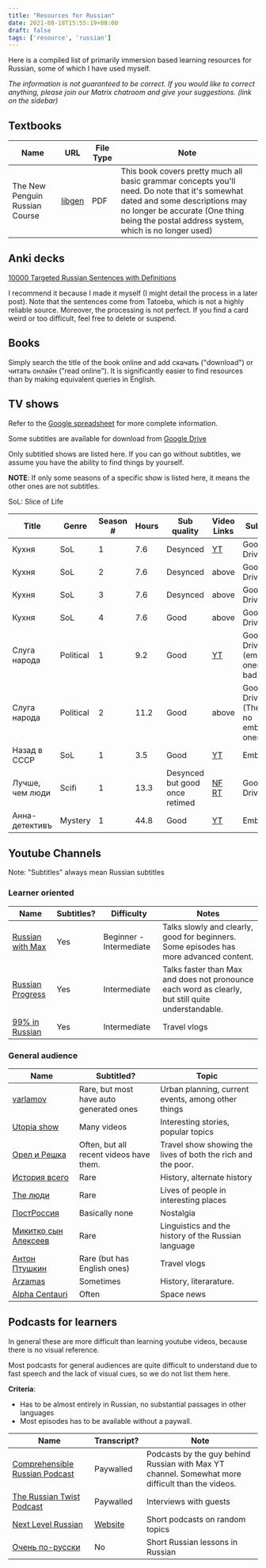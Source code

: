 ```yaml
---
title: "Resources for Russian"
date: 2021-08-18T15:55:19+08:00
draft: false
tags: ['resource', 'russian']
---
```

Here is a compiled list of primarily immersion based learning resources for
Russian, some of which I have used myself. 

*The information is not guaranteed to be correct. If you would like to correct
anything, please join our Matrix chatroom and give your suggestions. (link on
the sidebar)*
<!--more-->
## Textbooks
Name | URL | File Type | Note 
--- | --- | --- | ---
The New Penguin Russian Course | [libgen](http://library.lol/main/706B984105FD0B0B3831411EE7B40741) | PDF | This book covers pretty much all basic grammar concepts you'll need. Do note that it's somewhat dated and some descriptions may no longer be accurate (One thing being the postal address system, which is no longer used)

## Anki decks
[10000 Targeted Russian Sentences with Definitions](https://ankiweb.net/shared/info/480545875)

I recommend it because I made it myself (I might detail the process in a later
post). Note that the sentences come from Tatoeba, which is not a highly
reliable source. Moreover, the processing is not perfect. If you find a card
weird or too difficult, feel free to delete or suspend.

## Books
Simply search the title of the book online and add скачать ("download") or
читать онлайн ("read online"). It is significantly easier to find resources
than by making equivalent queries in English.

## TV shows
Refer to the
[Google spreadsheet](https://docs.google.com/spreadsheets/d/1aBpfxVgUJ-OuUtCJDkfb_jVqKoUOSBSPxdc60bCjQw4/edit#gid=0)
for more complete information.

Some subtitles are available for download from [Google Drive](https://drive.google.com/drive/folders/1nY1_K9h6bCKC5fqjZrV9tKCDiufHAoCZ?usp=sharing)

Only subtitled shows are listed here. If you can go without subtitles, we
assume you have the ability to find things by yourself.

**NOTE**: If only some seasons of a specific show is listed here, it means the
other ones are not subtitles.

SoL: Slice of Life

|Title|Genre|Season #|Hours|Sub quality|Video Links|Subs Link|
|-----|-----|--------|-----|-----------|-----------|---------|
|Кухня                                      |SoL      |1       |7.6  |Desynced |[YT](https://www.youtube.com/watch?v=jkiX7mz99g0&list=PL82y0Hvo7bZySy1iZ5oYy6_KCT0tKN7Q0)              |Google Drive
|Кухня                                      |SoL      |2       |7.6  |Desynced |above|Google Drive
|Кухня                                      |SoL      |3       |7.6  |Desynced |above|Google Drive
|Кухня                                      |SoL      |4       |7.6  |Good     |above|Google Drive
|Слуга народа                               |Political|1       |9.2  |Good     |[YT](https://www.youtube.com/playlist?list=PLu-zVrBCXK8_d2f4Zb_ZrFDaLdnJloppe)                         |Google Drive (embedded ones are bad)
|Слуга народа                               |Political|2       |11.2 |Good     |above|Google Drive (There are no embedded ones)
|Назад в СССР                               |SoL      |1       |3.5  |Good     |[YT](https://www.youtube.com/playlist?list=PLceVDopd9bIYL0mHxQAMkw1oyr3dNKlKm)                         |Embedded 
|Лучше, чем люди                            |Scifi    |1       |13.3 |Desynced but good once retimed|[NF](https://www.netflix.com/title/81026915)  [RT](https://rutracker.org/forum/viewtopic.php?t=5648798)|Google Drive
|Анна-детективъ                             |Mystery  |1       |44.8 |Good     |[YT](https://www.youtube.com/watch?v=sM8v-CxScJE&list=PLgkvUXEdQmce5kyk4AYs4dO-PnyqX323E&index=1)      |Embedded


## Youtube Channels
Note: "Subtitles" always mean Russian subtitles
### Learner oriented
|Name|Subtitles?|Difficulty|Notes|
-----|----------|----------|-----|
|[Russian with Max](https://www.youtube.com/channel/UCklUqFEcJqFnWKEBozw5p4g) |Yes| Beginner - Intermediate |Talks slowly and clearly, good for beginners. Some episodes has more advanced content.|
|[Russian Progress](https://www.youtube.com/channel/UCF0ZeqSkybD1aFtFxjA8z9w)| Yes | Intermediate | Talks faster than Max and does not pronounce each word as clearly, but still quite understandable.|
|[99% in Russian](https://www.youtube.com/channel/UCf9h0fOrUgfV4Rv05W-uTGQ) | Yes | Intermediate | Travel vlogs |

### General audience
|Name|Subtitled?|Topic|
-----|----------|------
|[varlamov](https://www.youtube.com/channel/UC101o-vQ2iOj9vr00JUlyKw)|Rare, but most have auto generated ones|Urban planning, current events, among other things
|[Utopia show](https://www.youtube.com/channel/UC8M5YVWQan_3Elm-URehz9w)|Many videos| Interesting stories, popular topics
|[Орел и Решка](https://www.youtube.com/channel/UCH4KR4_UxYIfQDTHaPeMWtg)|Often, but all recent videos have them.|Travel show showing the lives of both the rich and the poor.
|[История всего](https://www.youtube.com/channel/UCmRd1Puxy5sVgFK6aazulgg)|Rare|History, alternate history
|[The люди](https://www.youtube.com/channel/UCwPzq5yQwczLmivBX8zq7Mw/videos)|Rare | Lives of people in interesting places
|[ПостРоссия](https://www.youtube.com/c/%D0%9F%D0%BE%D1%81%D1%82%D0%A0%D0%BE%D1%81%D1%81%D0%B8%D1%8F/videos)| Basically none | Nostalgia
|[Микитко сын Алексеев](https://www.youtube.com/c/mikitkosynalexeev) |Rare|Linguistics and the history of the Russian language
|[Антон Птушкин](https://www.youtube.com/channel/UClI9aidW3X044NeB4QS-yxw)|Rare (but has English ones) | Travel vlogs
|[Arzamas](https://www.youtube.com/channel/UCVgvnGSFU41kIhEc09aztEg)|Sometimes|History, literarature.
|[Alpha Centauri](https://www.youtube.com/channel/UC-yTIuKauNecL0Tl6ChD0yw)|Often| Space news

## Podcasts for learners
In general these are more difficult than learning youtube videos, because
there is no visual reference.

Most podcasts for general audiences are quite difficult to understand due to
fast speech and the lack of visual cues, so we do not list them here.

__Criteria__:
- Has to be almost entirely in Russian, no substantial passages in other
  languages
- Most episodes has to be available without a paywall.


|Name|Transcript?|Note|
-----|-----------|-----
[Comprehensible Russian Podcast](https://podcasts.google.com/feed/aHR0cHM6Ly9hbmNob3IuZm0vcy82ZjY1Njg0L3BvZGNhc3QvcnNz)|Paywalled|Podcasts by the guy behind Russian with Max YT channel. Somewhat more difficult than the videos.
[The Russian Twist Podcast](https://podcasts.google.com/feed/aHR0cHM6Ly9hbmNob3IuZm0vcy8zNjEyZGQ3MC9wb2RjYXN0L3Jzcw)|Paywalled|Interviews with guests
[Next Level Russian](https://podcasts.google.com/feed/aHR0cHM6Ly9waW5lY2FzdC5jb20vZmVlZC9uZXh0LWxldmVsLXJ1c3NpYW4)|[Website](https://nextlevelrussian.com/transcripts/)|Short podcasts on random topics
[Очень по-русски](https://podcasts.google.com/feed/aHR0cDovL2ZlZWRzLmZlZWRidXJuZXIuY29tL29jaGVucG9ydXNza2k)|No|Short Russian lessons in Russian
